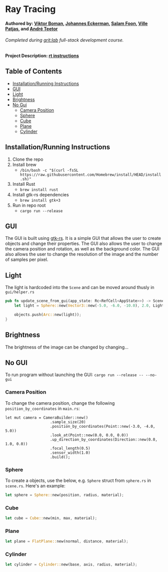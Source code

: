 # Ray Tracing

#### Authored by: [Viktor Boman](https://github.com/bomanviktor), [Johannes Eckerman](https://github.com/jo-eman), [Salam Foon](https://github.com/salam-github), [Ville Patjas](https://github.com/Villepat), and [André Teetor](https://github.com/FinnTune)
###### Completed during [grit:lab](https://gritlab.ax/) full-stack development course.

#### Project Description: [rt instructions](https://github.com/01-edu/public/blob/master/subjects/rt/README.md)

## Table of Contents
- [Installation/Running Instructions](#installationrunning-instructions)
- [GUI](#gui)
- [Light](#light)
- [Brightness](#brightness)
- [No Gui](#no-gui)
    - [Camera Position](#camera-position)
    - [Sphere](#sphere)
    - [Cube](#cube)
    - [Plane](#plane)
    - [Cylinder](#cylinder)

## Installation/Running Instructions
1. Clone the repo
2. Install brew
     - `/bin/bash -c "$(curl -fsSL https://raw.githubusercontent.com/Homebrew/install/HEAD/install.sh)"`
3. Install Rust
    - `brew install rust`
4. Install gtk-rs dependencies
    - `brew install gtk+3`
5. Run in repo root
    - `cargo run --release`

## GUI
The GUI is built using [gtk-rs](https://gtk-rs.org/). It is a simple GUI that allows the user to create objects and change their properties. The GUI also allows the user to change the camera position and rotation, as well as the background color. The GUI also allows the user to change the resolution of the image and the number of samples per pixel.


## Light
The light is hardcoded into the `Scene` and can be moved around thusly in `gui/helper.rs`

```rust
pub fn update_scene_from_gui(app_state: Rc<RefCell<AppState>>) -> Scene {
    let light = Sphere::new(Vector3::new(-5.0, -6.0, -10.0), 2.0, Light(Color::white()));

    objects.push(Arc::new(light));
}
  ```

## Brightness
The brightness of the image can be changed by changing...


## No GUI

To run program without launching the GUI:
```cargo run --release -- --no-gui```

### Camera Position

To change the camera position, change the following `position_by_coordinates` in `main.rs`:
```rusts
let mut camera = CameraBuilder::new()
                    .sample_size(20)
                    .position_by_coordinates(Point::new(-3.0, -4.0, 5.0))
                    .look_at(Point::new(0.0, 0.0, 0.0))
                    .up_direction_by_coordinates(Direction::new(0.0, 1.0, 0.0))
                    .focal_length(0.5)
                    .sensor_width(1.0)
                    .build();
```


### Sphere

To create a objects, use the below, e.g. `Sphere` struct from `sphere.rs` in `scene.rs`. Here's an example:

```rust
let sphere = Sphere::new(position, radius, material);
```

### Cube
```rust
let cube = Cube::new(min, max, material);
```

### Plane
```rust
let plane = FlatPlane::new(normal, distance, material);
```

### Cylinder
```rust
let cylinder = Cylinder::new(base, axis, radius, material);
```

